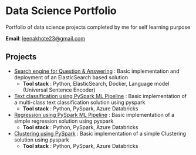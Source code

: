 # Data Science Portfolio
Portfolio of data science projects completed by me for self learning purpose

<b>Email</b>: leenakhote23@gmail.com <br />

## Projects
  - [Search engine for Question & Answering](https://github.com/leenakhote/Data-Science-projects/tree/master/Search-engine-for-Q%26A) : Basic implementation and deployment of an ElasticSearch based solution
    - <b>Tool stack</b> : Python, ElasticSearch, Docker, Language model (Universal Sentence Encoder)
  - [Text classification using PySpark ML Pipeline](https://github.com/leenakhote/Data-Science-projects/tree/master/Pyspark-Text-Classification) : Basic implementation of a multi-class text classification solution using pyspark
    - <b>Tool stack</b> : Python, PySpark, Azure Databricks
  - [Regression using PySpark ML Pipeline](https://github.com/leenakhote/Data-Science-projects/tree/master/Pyspark-Regression) : Basic implementation of a simple regression solution using pyspark
    - <b>Tool stack</b> : Python, PySpark, Azure Databricks
  - [Clustering using PySpark](https://github.com/leenakhote/Data-Science-projects/tree/master/Pyspark-Clustering) : Basic implementation of a simple Clustering solution using pyspark
    - <b>Tool stack</b> : Python, PySpark, Azure Databricks
